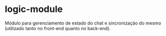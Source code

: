 # logic-module
Módulo para gerenciamento de estado do chat e sincronização do mesmo (utilizado tanto no front-end quanto no back-end).
